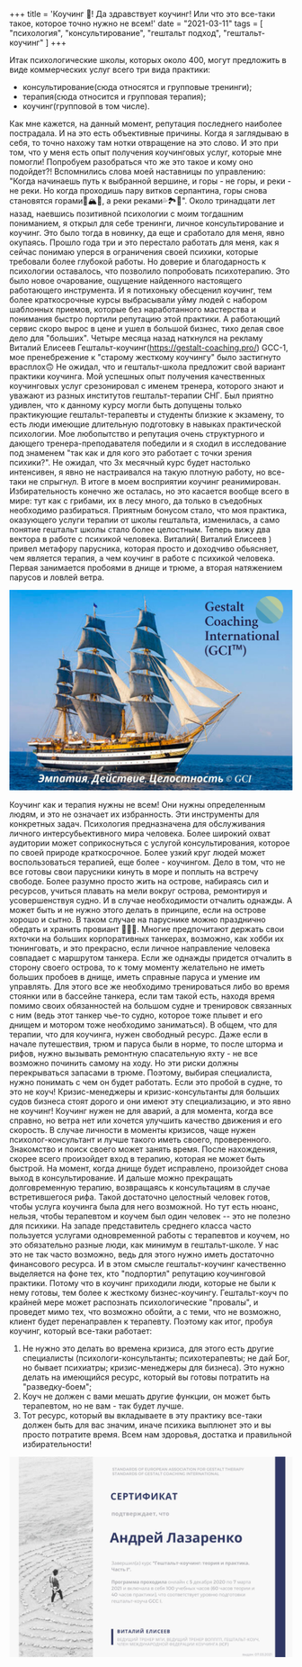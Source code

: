 +++
title = 'Коучинг 💩! Да здравствует коучинг! Или что это все-таки такое, которое точно нужно не всем!'
date = "2021-03-11"
tags = [
    "психология",
    "консультирование",
    "гештальт подход",
    "гештальт-коучинг"
]
+++

Итак психологические школы, которых около 400, могут предложить в виде коммерческих услуг всего три вида практики:

- консультирование(сюда относятся и групповые тренинги);
- терапия(сюда относится и групповая терапия);
- коучинг(групповой в том числе).

<!--more-->

Как мне кажется, на данный момент, репутация последнего наиболее пострадала. И на это есть объективные причины.
Когда я заглядываю в себя, то точно нахожу там нотки отвращение на это слово. И это при том, что у меня есть опыт получения коучинговых услуг, которые мне помогли!
Попробуем разобраться что же это такое и кому оно подойдет?!
Вспомнились слова моей наставницы по управлению: "Когда начинаешь путь к выбранной вершине, и горы - не горы, и реки - не реки. Но когда проходишь пару витков серпантина, горы снова становятся горами🗻🏔🦅, а реки реками💦🏞🦦".
Около тринадцати лет назад, наевшись позитивной психологии с моим тогдашним пониманием, я  открыл для себе тренинги, личное консультирование и коучинг. Это было тогда в новинку, да еще и сработало для меня, явно окупаясь. Прошло года три и это перестало работать для меня, как я сейчас понимаю уперся в ограничения своей психики, которые требовали более глубокой работы. Но доверие и благодарность к психологии оставалось, что позволило попробовать психотерапию. Это было новое очарование, ощущение найденного настоящего работающего инструмента. И я потихоньку обесценил коучинг, тем более краткосрочные курсы выбрасывали уйму людей с набором шаблонных приемов, которые без наработанного мастерства и понимания быстро портили репутацию этой практики. А работающий сервис скоро вырос в цене и ушел в большой бизнес, тихо делая свое дело для "больших".
Четыре месяца назад наткнулся на рекламу Виталий Елисеев  Гештальт-коучинг(https://gestalt-coaching.pro/) GCC-1, мое пренебрежение к "старому жесткому коучингу" было застигнуто врасплох🙃 Не ожидал, что и гештальт-школа предложит свой вариант практики коучинга. Мой успешных опыт получения качественных коучинговых услуг срезонировал с именем тренера, которого знают и уважают из разных институтов гештальт-терапии СНГ.
Был приятно удивлен, что к данному курсу могли быть допущены только практикующие гештальт-терапевты и студенты близкие к экзамену, то есть люди имеющие длительную подготовку в навыках практической психологии.
Мое любопытство и репутация очень структурного и дающего тренера-преподавателя победили и я сходил в исследование под знаменем "так как и для кого это работает с точки зрения психики?".
Не ожидал, что 3х месячный курс будет настолько интенсивен, я явно не настраивался на такую плотную работу, но все-таки не спрыгнул. 
В итоге в моем восприятии коучинг реанимирован. Избирательность конечно же осталась, но это касается вообще всего в мире: тут как с грибами, их в лесу много, да только в съедобных необходимо разбираться.
Приятным бонусом стало, что моя практика, оказующего услуги терапии от школы гештальта, изменилась, а само понятие гештальт школы стало более целостным. Теперь вижу два вектора в работе с психикой человека.
Виталий( Виталий Елисеев ) привел метафору парусника, которая просто и доходчиво обьясняет, чем является терапия, а чем коучинг в работе с психикой человека. Первая занимается пробоями в днище и трюме, а вторая натяжением парусов и ловлей ветра.

![Парусник](/images/ship.jpeg)

Коучинг как и терапия нужны не всем! Они нужны определенным людям, и это не означает их избранность.
Эти инструменты для конкретных задач. Психология предназначена для обслуживания личного интерсубьективного мира человека. 
Более широкий охват аудитории может соприкоснуться с услугой консультирования,  которое по своей природе краткосрочное. Более узкий круг людей может воспользоваться терапией, еще более - коучингом.
Дело в том, что не все готовы свои парусники кинуть в море и поплыть на встречу свободе. Более разумно просто жить на острове, набираясь сил и ресурсов, учиться плавать на мели вокруг острова, ремонтируя и усовершенствуя судно.  И в случае необходимости отчалить однажды. А может быть и не нужно этого делать в принципе, если на острове хорошо и сытно. В таком случае на паруснике можно празднично обедать и хранить провиант  🌽🥬🥭. 
Многие предпочитают держать свои яхточки на больших корпоративных танкерах, возможно, как хобби их тюнинговать, и это прекрасно, если личное направление человека совпадает с маршрутом танкера. Если же однажды придется отчалить в сторону своего острова, то к тому моменту желательно не иметь больших пробоев в днище, иметь справные паруса и умение им управлять. Для этого все же необходимо тренироваться либо во время стоянки или в бассейне танкера, если там такой есть, находя время помимо своих обязанностей на большом судне и тренировок связанных с ним (ведь этот танкер чье-то судно, которое тоже плывет и его днищем и мотором тоже необходимо заниматься). 
В общем, что для терапии, что для коучинга, нужен свободный ресурс. Даже если  в начале путешествия, трюм и паруса были в норме, то после шторма и рифов, нужно вызывать ремонтную спасательную яхту - не все возможно починить самому на ходу. Но эти риски должны перекрываться запасами в трюме.
Поэтому, выбирая специалиста, нужно понимать с чем он будет работать. Если это пробой в судне, то это не коуч! Кризис-менеджеры и кризис-консультанты для больших судов бизнеса стоят дорого и они имеют эту специализацию, и это явно не коучинг! Коучинг нужен не для аварий, а для момента, когда все справно, но ветра нет или хочется улучшить качество движения и его скорость.
В случае личности в моменты кризисов, чаще нужен психолог-консультант и лучше такого иметь своего, проверенного. Знакомство и поиск своего может занять время. После нахождения, скорее всего произойдет вход в терапию, которая не может быть быстрой. На момент, когда днище будет исправлено, произойдет снова выход в консультирование. И дальше можно прекращать долговременную терапию, возвращаясь к консультациям в случае встретившегося рифа. Такой достаточно целостный человек готов, чтобы услуга коучинга была для него возможной.
Но тут есть нюанс, нельзя, чтобы терапевтом и коучем был один человек -- это не полезно для психики.
На западе представитель среднего класса часто пользуется услугами одновременной работы с терапевтов и коучем, но это обязательно разные люди, как минимум в гештальт-школе. У нас это не так часто возможно, ведь для этого нужно иметь достаточно финансового ресурса.
И в этом смысле гештальт-коучинг качественно выделяется на фоне тех, кто "подпортил" репутацию коучинговой практики. Потому что в коучинг приходили люди, которые не были к нему готовы, тем более к жесткому бизнес-коучингу.
Гештальт-коуч по крайней мере может распознать психологические "провалы", и проведет мимо тех, что возможно обойти, а с теми, что не возможно, клиент будет перенаправлен к терапевту. 
Поэтому как итог, пробуя коучинг, который все-таки работает:
1) Не нужно это делать во времена кризиса, для этого есть другие специалисты (психологи-консультанты; психотерапевты; не дай Бог, но бывает психиатры; кризис-менеджеры для бизнеса). Это нужно делать на имеющийся ресурс, который вы готовы потратить на "разведку-боем";
2) Коуч не должен с вами мешать другие функции, он может быть терапевтом, но не вам - так будет лучше.
3) Тот ресурс, который вы вкладываете в эту практику все-таки должен быть для вас значим, иначе психика выплюнет это и вы просто потратите время.
Всем нам здоровья, достатка и правильной избирательности!

![Сертификат](/images/gcc1-cert.jpg)
